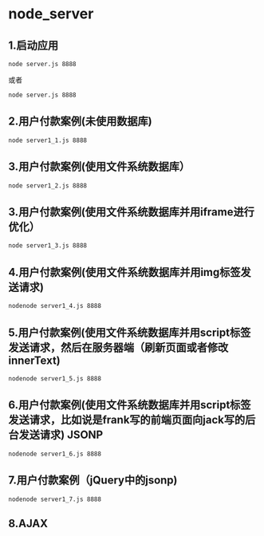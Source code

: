 # node_server
## 1.启动应用
```
node server.js 8888
```
或者
```
node server.js 8888
```
## 2.用户付款案例(未使用数据库)
```
node server1_1.js 8888
```
## 3.用户付款案例(使用文件系统数据库）
```
node server1_2.js 8888
```
## 3.用户付款案例(使用文件系统数据库并用iframe进行优化）
```
node server1_3.js 8888
```
## 4.用户付款案例(使用文件系统数据库并用img标签发送请求)
```
nodenode server1_4.js 8888
```
## 5.用户付款案例(使用文件系统数据库并用script标签发送请求，然后在服务器端（刷新页面或者修改innerText)
```
nodenode server1_5.js 8888
```
## 6.用户付款案例(使用文件系统数据库并用script标签发送请求，比如说是frank写的前端页面向jack写的后台发送请求) **JSONP**
```
nodenode server1_6.js 8888
```
## 7.用户付款案例（jQuery中的jsonp)
```
nodenode server1_7.js 8888
```
## 8.AJAX